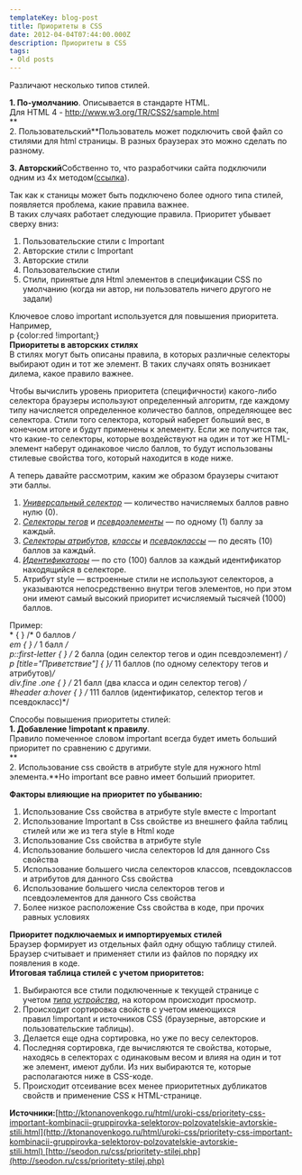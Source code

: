 ```yaml
---
templateKey: blog-post
title: Приоритеты в CSS
date: 2012-04-04T07:44:00.000Z
description: Приоритеты в CSS
tags:
- Old posts
---
```


Различают несколько типов стилей.  
  
**1\. По-умолчанию**. Описывается в стандарте HTML.  
Для HTML 4 - http://www.w3.org/TR/CSS2/sample.html  
**  
2\. Пользовательский**Пользователь может подключить свой файл со стилями для html страницы. В разных браузерах это можно сделать по разному.  
  
**3\. Авторский**Собственно то, что разработчики сайта подключили одним из 4х методом([ссылка](https://ultimeta.teamlab.com/products/community/modules/blogs/viewblog.aspx?blogID=c3cd61d9-2437-44cf-b4f5-b91c8fc40f1a)).  
  
Так как к станицы может быть подключено более одного типа стилей, появляется проблема, какие правила важнее.  
В таких случаях работает следующие правила. Приоритет убывает сверху вниз:  
  

1.  Пользовательские стили с Important
2.  Авторские стили с Important
3.  Авторские стили
4.  Пользовательские стили
5.  Стили, принятые для Html элементов в спецификации CSS по умолчанию (когда ни автор, ни пользователь ничего другого не задали)

Ключевое слово important используется для повышения приоритета. Например,  
p {color:red !important;}  
**Приоритеты в авторских стилях**  
В стилях могут быть описаны правила, в которых различные селекторы выбирают один и тот же элемент. В таких случаях опять возникает дилема, какое правило важнее.   

Чтобы вычислить уровень приоритета (специфичности) какого-либо селектора браузеры используют определенный алгоритм, где каждому типу начисляется определенное количество баллов, определяющее вес селектора. Стили того селектора, который наберет больший вес, в конечном итоге и будут применены к элементу. Если же получится так, что какие-то селекторы, которые воздействуют на один и тот же HTML-элемент наберут одинаковое число баллов, то будут использованы стилевые свойства того, который находится в коде ниже.

А теперь давайте рассмотрим, каким же образом браузеры считают эти баллы.

1.  _[Универсальный селектор](http://seodon.ru/css/universalnyj-selektor.php "Что такое универсальный селектор CSS?")_ — количество начисляемых баллов равно нулю (0).
2.  _[Селекторы тегов](http://seodon.ru/css/selektory-tegov.php "Селекторы тегов в CSS")_ и _[псевдоэлементы](http://seodon.ru/css/psevdojelementy.php "Указание псевдоэлементов в CSS")_ — по одному (1) баллу за каждый.
3.  _[Селекторы атрибутов](http://seodon.ru/css/selektory-atributov.php "Селекторы атрибутов в CSS")_, _[классы](http://seodon.ru/css/klassy.php "Классы в CSS")_ и _[псевдоклассы](http://seodon.ru/css/psevdoklassy.php "Псевдоклассы в CSS")_ — по десять (10) баллов за каждый.
4.  _[Идентификаторы](http://seodon.ru/css/identifikatory.php "Идентификаторы CSS")_ — по сто (100) баллов за каждый идентификатор находящийся в селекторе.
5.  Атрибут style — встроенные стили не используют селекторов, а указываются непосредственно внутри тегов элементов, но при этом они имеют самый высокий приоритет исчисляемый тысячей (1000) баллов.

Пример:  
\* { } /\* 0 баллов */  
em { } /* 1 балл */  
p::first-letter { } /* 2 балла (один селектор тегов и один псевдоэлемент) */  
p \[title="Приветствие"\] { }/* 11 баллов (по одному селектору тегов и атрибутов)*/  
div.fine .one { } /* 21 балл (два класса и один селектор тегов) */  
#header a:hover { } /* 111 баллов (идентификатор, селектор тегов и псевдокласс)*/    
  
  
Способы повышения приоритеты стилей:  
**1\. Добавление !impotant к правилу**.  
Правило помеченное словом important всегда будет иметь больший приоритет по сравнению с другими.  
**  
2\. Использование css свойств в атрибуте style для нужного html элемента.**Но important все равно имеет больший приоритет.  
  
**Факторы влияющие на приоритет по убыванию:**  

1.  Использование Css свойства в атрибуте style вместе с Important
2.  Использование Important в Css свойстве из внешнего файла таблиц стилей или же из тега style в Html коде
3.  Использование Css свойства в атрибуте style
4.  Использование большего числа селекторов Id для данного Css свойства
5.  Использование большего числа селекторов классов, псевдоклассов и атрибутов для данного Css свойства
6.  Использование большего числа селекторов тегов и псевдоэлементов для данного Css свойства
7.  Более низкое расположение Css свойства в коде, при прочих равных условиях

**Приоритет подключаемых и импортируемых стилей**  
Браузер формирует из отдельных файл одну общую таблицу стилей.  
Браузер считывает и применяет стили из файлов по порядку их появления в коде.   
**Итоговая таблица стилей с учетом приоритетов:**  

1.  Выбираются все стили подключенные к текущей странице с учетом _[типа устройства](http://seodon.ru/css/tipy-ustrojstv.php "Типы устройств CSS")_, на котором происходит просмотр.
2.  Происходит сортировка свойств с учетом имеющихся правил !important и источников CSS (браузерные, авторские и пользовательские таблицы).
3.  Делается еще одна сортировка, но уже по весу селекторов.
4.  Последняя сортировка, где вычисляются те свойства, которые, находясь в селекторах с одинаковым весом и влияя на один и тот же элемент, имеют дубли. Из них выбираются те, которые располагаются ниже в CSS-коде.
5.  Происходит отсеивание всех менее приоритетных дубликатов свойств и применение CSS к HTML-странице.

**Источники:**[http://ktonanovenkogo.ru/html/uroki-css/prioritety-css-important-kombinacii-gruppirovka-selektorov-polzovatelskie-avtorskie-stili.html](http://ktonanovenkogo.ru/html/uroki-css/prioritety-css-important-kombinacii-gruppirovka-selektorov-polzovatelskie-avtorskie-stili.html) [http://seodon.ru/css/prioritety-stilej.php](http://seodon.ru/css/prioritety-stilej.php)